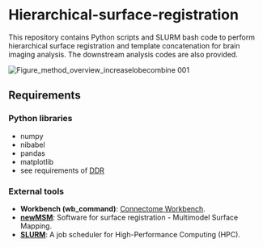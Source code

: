 # Hierarchical-surface-registration

This repository contains Python scripts and SLURM bash code to perform hierarchical surface registration and template concatenation for brain imaging analysis. The downstream analysis codes are also provided.

![‎Figure_method_overview_increaselobecombine ‎001](https://github.com/user-attachments/assets/79727233-467d-43a3-a897-62d68fc70801)


## Requirements

### Python libraries
 - numpy
 - nibabel
 - pandas
 - matplotlib
 - see requirements of [DDR](https://github.com/mohamedasuliman/DDR)

### External tools
- **Workbench (wb_command)**: [Connectome Workbench](https://www.humanconnectome.org/software/connectome-workbench).
- **[newMSM](https://github.com/rbesenczi/newMSM)**: Software for surface registration - Multimodel Surface Mapping.
- **[SLURM](https://slurm.schedmd.com/overview.html)**: A job scheduler for High-Performance Computing (HPC).


